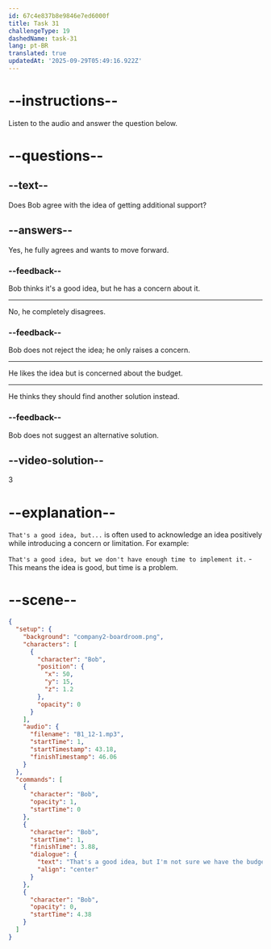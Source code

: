 ```yaml
---
id: 67c4e837b8e9846e7ed6000f
title: Task 31
challengeType: 19
dashedName: task-31
lang: pt-BR
translated: true
updatedAt: '2025-09-29T05:49:16.922Z'
---
```


<!-- (Audio) Bob: That's a good idea, but I'm not sure we have the budget for that. -->

# --instructions--

Listen to the audio and answer the question below.

# --questions--

## --text--

Does Bob agree with the idea of getting additional support?  

## --answers--

Yes, he fully agrees and wants to move forward.  

### --feedback--

Bob thinks it's a good idea, but he has a concern about it.

---

No, he completely disagrees.  

### --feedback--

Bob does not reject the idea; he only raises a concern.

---

He likes the idea but is concerned about the budget.

---

He thinks they should find another solution instead.  

### --feedback--

Bob does not suggest an alternative solution.

## --video-solution--

3  

# --explanation--

`That's a good idea, but...` is often used to acknowledge an idea positively while introducing a concern or limitation. For example:

`That's a good idea, but we don't have enough time to implement it.` - This means the idea is good, but time is a problem.

# --scene--

```json
{
  "setup": {
    "background": "company2-boardroom.png",
    "characters": [
      {
        "character": "Bob",
        "position": {
          "x": 50,
          "y": 15,
          "z": 1.2
        },
        "opacity": 0
      }
    ],
    "audio": {
      "filename": "B1_12-1.mp3",
      "startTime": 1,
      "startTimestamp": 43.18,
      "finishTimestamp": 46.06
    }
  },
  "commands": [
    {
      "character": "Bob",
      "opacity": 1,
      "startTime": 0
    },
    {
      "character": "Bob",
      "startTime": 1,
      "finishTime": 3.88,
      "dialogue": {
        "text": "That's a good idea, but I'm not sure we have the budget for that.",
        "align": "center"
      }
    },
    {
      "character": "Bob",
      "opacity": 0,
      "startTime": 4.38
    }
  ]
}
```
